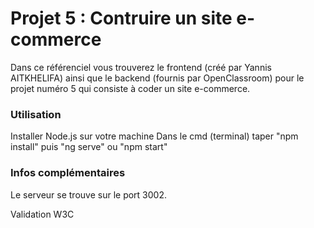# Projet 5 : Contruire un site e-commerce #

Dans ce référenciel vous trouverez le frontend (créé par Yannis AITKHELIFA) ainsi que le backend (fournis par OpenClassroom) pour le projet numéro 5 qui consiste à coder un site e-commerce.


### Utilisation ###

Installer Node.js sur votre machine
Dans le cmd (terminal) taper "npm install" puis "ng serve" ou "npm start"


### Infos complémentaires ###

Le serveur se trouve sur le port 3002.

Validation W3C